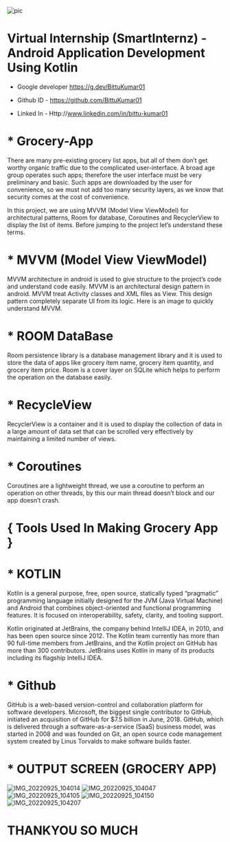![pic](https://user-images.githubusercontent.com/114195037/192128905-6662efc2-de11-4860-a088-6d25948a2424.png)
# Virtual Internship (SmartInternz) - Android Application Development Using Kotlin
* Google developer https://g.dev/BittuKumar01

* Github ID - https://github.com/BittuKumar01

* Linked In - Http://www.linkedin.com/in/bittu-kumar01

# * Grocery-App

There are many pre-existing grocery list apps, but all of them don’t get worthy organic traffic due to the complicated user-interface. A broad age group operates such apps; therefore the user interface must be very preliminary and basic. Such apps are downloaded by the user for convenience, so we must not add too many security layers, as we know that security comes at the cost of convenience.

In this project, we are using MVVM (Model View ViewModel) for architectural patterns, Room for database, Coroutines and RecyclerView to display the list of items. Before jumping to the project let’s understand these terms.

# * MVVM (Model View ViewModel)
MVVM architecture in android is used to give structure to the project’s code and understand code easily. MVVM is an architectural design pattern in android. MVVM treat Activity classes and XML files as View. This design pattern completely separate UI from its logic. Here is an image to quickly understand MVVM.
# * ROOM DataBase
Room persistence library is a database management library and it is used to store the data of apps like grocery item name, grocery item quantity, and grocery item price. Room is a cover layer on SQLite which helps to perform the operation on the database easily.
 
# * RecycleView
RecyclerView is a container and it is used to display the collection of data in a large amount of data set that can be scrolled very effectively by maintaining a limited number of views.

# * Coroutines
Coroutines are a lightweight thread, we use a coroutine to perform an operation on other threads, by this our main thread doesn’t block and our app doesn’t crash.


# { Tools Used In Making Grocery App }


# * KOTLIN
Kotlin is a general purpose, free, open source, statically typed “pragmatic” programming language initially designed for the JVM (Java Virtual Machine) and Android that combines object-oriented and functional programming features. It is focused on interoperability, safety, clarity, and tooling support. 

Kotlin originated at JetBrains, the company behind IntelliJ IDEA, in 2010, and has been open source since 2012. The Kotlin team currently has more than 90 full-time members from JetBrains, and the Kotlin project on GitHub has more than 300 contributors. JetBrains uses Kotlin in many of its products including its flagship IntelliJ IDEA.

# * Github
GitHub is a web-based version-control and collaboration platform for software developers. Microsoft, the biggest single contributor to GitHub, initiated an acquisition of GitHub for $7.5 billion in June, 2018. GitHub, which is delivered through a software-as-a-service (SaaS) business model, was started in 2008 and was founded on Git, an open source code management system created by Linus Torvalds to make software builds faster.


# * OUTPUT SCREEN (GROCERY APP)

![IMG_20220925_104014](https://user-images.githubusercontent.com/114195037/192131396-d6640362-1c43-4263-b854-2e1981972afe.jpg)
![IMG_20220925_104047](https://user-images.githubusercontent.com/114195037/192131397-e3f6f42c-bc15-4259-93b0-4845a110d3a2.jpg)
![IMG_20220925_104105](https://user-images.githubusercontent.com/114195037/192131404-97c96a08-e041-42b3-8f50-5af69b4bb351.jpg)
![IMG_20220925_104150](https://user-images.githubusercontent.com/114195037/192131409-6c5e6bc1-f7eb-4e30-b35c-71805f0a387f.jpg)
![IMG_20220925_104207](https://user-images.githubusercontent.com/114195037/192131412-b8309f2e-3860-4512-8853-66d3427e242a.jpg)
 
 # THANKYOU SO MUCH
